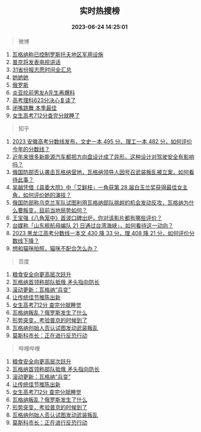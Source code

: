 <div align="center"><h2>实时热搜榜</h2><h4>2023-06-24 14:25:01</h4></div>

> 微博  

1. [瓦格纳称已控制罗斯托夫地区军用设施](https://s.weibo.com/weibo?q=%23%E7%93%A6%E6%A0%BC%E7%BA%B3%E7%A7%B0%E5%B7%B2%E6%8E%A7%E5%88%B6%E7%BD%97%E6%96%AF%E6%89%98%E5%A4%AB%E5%9C%B0%E5%8C%BA%E5%86%9B%E7%94%A8%E8%AE%BE%E6%96%BD%23&t=31&band_rank=1&Refer=top)<br />
2. [普京将发表电视讲话](https://s.weibo.com/weibo?q=%23%E6%99%AE%E4%BA%AC%E5%B0%86%E5%8F%91%E8%A1%A8%E7%94%B5%E8%A7%86%E8%AE%B2%E8%AF%9D%23&t=31&band_rank=2&Refer=top)<br />
3. [31省份报志愿时间全汇总](https://s.weibo.com/weibo?q=%2331%E7%9C%81%E4%BB%BD%E6%8A%A5%E5%BF%97%E6%84%BF%E6%97%B6%E9%97%B4%E5%85%A8%E6%B1%87%E6%80%BB%23&t=31&band_rank=3&Refer=top)<br />
4. [她她她](https://s.weibo.com/weibo?q=%E5%A5%B9%E5%A5%B9%E5%A5%B9&t=31&band_rank=4&Refer=top)<br />
5. [俄罗斯](https://s.weibo.com/weibo?q=%23%E4%BF%84%E7%BD%97%E6%96%AF%23&t=31&band_rank=5&Refer=top)<br />
6. [炎亚纶前男友A先生再爆料](https://s.weibo.com/weibo?q=%23%E7%82%8E%E4%BA%9A%E7%BA%B6%E5%89%8D%E7%94%B7%E5%8F%8BA%E5%85%88%E7%94%9F%E5%86%8D%E7%88%86%E6%96%99%23&t=31&band_rank=6&Refer=top)<br />
7. [高考理科623分决心复读了](https://s.weibo.com/weibo?q=%23%E9%AB%98%E8%80%83%E7%90%86%E7%A7%91623%E5%88%86%E5%86%B3%E5%BF%83%E5%A4%8D%E8%AF%BB%E4%BA%86%23&t=31&band_rank=7&Refer=top)<br />
8. [闭嘴跳舞 本季最佳](https://s.weibo.com/weibo?q=%E9%97%AD%E5%98%B4%E8%B7%B3%E8%88%9E%20%E6%9C%AC%E5%AD%A3%E6%9C%80%E4%BD%B3&t=31&band_rank=8&Refer=top)<br />
9. [女生高考712分查完分就睡了](https://s.weibo.com/weibo?q=%23%E5%A5%B3%E7%94%9F%E9%AB%98%E8%80%83712%E5%88%86%E6%9F%A5%E5%AE%8C%E5%88%86%E5%B0%B1%E7%9D%A1%E4%BA%86%23&t=31&band_rank=9&Refer=top)<br />

> 知乎  

1. [2023 安徽高考分数线发布，文史一本 495 分、理工一本 482 分，如何评价今年的分数线？](https://www.zhihu.com/question/607974413)<br />
2. [近年来很多新能源汽车都把方向盘设计成了异形，这种设计对驾驶安全有影响吗？](https://www.zhihu.com/question/607651537)<br />
3. [俄国防部否认袭击瓦格纳营地，瓦格纳领导人因号召武装叛乱被立案，如何看待此事？](https://www.zhihu.com/question/608218892)<br />
4. [吴越凭借《县委大院》中「艾鲜枝」一角获第 28 届白玉兰奖获得最佳女主角，如何评价她的演技？](https://www.zhihu.com/question/608163030)<br />
5. [俄国防部称乌克兰军队试图利用瓦格纳部队挑衅的机会发动反攻，瓦格纳为什么要叛变，目前当地局势如何？](https://www.zhihu.com/question/608238596)<br />
6. [王宝强《八角笼中》首波口碑出炉，你对该影片都有哪些评价？](https://www.zhihu.com/question/607157396)<br />
7. [台媒称「山东舰航母编队 21 日通过台湾海峡」，如何看待这一动向？](https://www.zhihu.com/question/607809103)<br />
8. [2023 黑龙江高考分数线一本文 430 降 33 分，理 408 降 21 分，如何评价分数线下降？](https://www.zhihu.com/question/607974400)<br />
9. [想和猫咪拍照，猫咪不配合怎么办？](https://www.zhihu.com/question/421786821)<br />

> 百度  

1. [粮食安全向更高层次跃升](https://www.baidu.com/s?wd=%E7%B2%AE%E9%A3%9F%E5%AE%89%E5%85%A8%E5%90%91%E6%9B%B4%E9%AB%98%E5%B1%82%E6%AC%A1%E8%B7%83%E5%8D%87&sa=fyb_news&rsv_dl=fyb_news)<br />
2. [瓦格纳首领称部队抵俄 矛头指向防长](https://www.baidu.com/s?wd=%E7%93%A6%E6%A0%BC%E7%BA%B3%E9%A6%96%E9%A2%86%E7%A7%B0%E9%83%A8%E9%98%9F%E6%8A%B5%E4%BF%84+%E7%9F%9B%E5%A4%B4%E6%8C%87%E5%90%91%E9%98%B2%E9%95%BF&sa=fyb_news&rsv_dl=fyb_news)<br />
3. [滚动更新：瓦格纳“兵变”](https://www.baidu.com/s?wd=%E6%BB%9A%E5%8A%A8%E6%9B%B4%E6%96%B0%EF%BC%9A%E7%93%A6%E6%A0%BC%E7%BA%B3%E2%80%9C%E5%85%B5%E5%8F%98%E2%80%9D&sa=fyb_news&rsv_dl=fyb_news)<br />
4. [让传统佳节推陈出新](https://www.baidu.com/s?wd=%E8%AE%A9%E4%BC%A0%E7%BB%9F%E4%BD%B3%E8%8A%82%E6%8E%A8%E9%99%88%E5%87%BA%E6%96%B0&sa=fyb_news&rsv_dl=fyb_news)<br />
5. [女生高考712分 查完分就睡觉](https://www.baidu.com/s?wd=%E5%A5%B3%E7%94%9F%E9%AB%98%E8%80%83712%E5%88%86+%E6%9F%A5%E5%AE%8C%E5%88%86%E5%B0%B1%E7%9D%A1%E8%A7%89&sa=fyb_news&rsv_dl=fyb_news)<br />
6. [瓦格纳叛乱？俄罗斯发生了什么](https://www.baidu.com/s?wd=%E7%93%A6%E6%A0%BC%E7%BA%B3%E5%8F%9B%E4%B9%B1%EF%BC%9F%E4%BF%84%E7%BD%97%E6%96%AF%E5%8F%91%E7%94%9F%E4%BA%86%E4%BB%80%E4%B9%88&sa=fyb_news&rsv_dl=fyb_news)<br />
7. [形势突变，考验普京的时候到了](https://www.baidu.com/s?wd=%E5%BD%A2%E5%8A%BF%E7%AA%81%E5%8F%98%EF%BC%8C%E8%80%83%E9%AA%8C%E6%99%AE%E4%BA%AC%E7%9A%84%E6%97%B6%E5%80%99%E5%88%B0%E4%BA%86&sa=fyb_news&rsv_dl=fyb_news)<br />
8. [瓦格纳创始人否认试图发动武装叛乱](https://www.baidu.com/s?wd=%E7%93%A6%E6%A0%BC%E7%BA%B3%E5%88%9B%E5%A7%8B%E4%BA%BA%E5%90%A6%E8%AE%A4%E8%AF%95%E5%9B%BE%E5%8F%91%E5%8A%A8%E6%AD%A6%E8%A3%85%E5%8F%9B%E4%B9%B1&sa=fyb_news&rsv_dl=fyb_news)<br />
9. [莫斯科市长：正在进行反恐行动](https://www.baidu.com/s?wd=%E8%8E%AB%E6%96%AF%E7%A7%91%E5%B8%82%E9%95%BF%EF%BC%9A%E6%AD%A3%E5%9C%A8%E8%BF%9B%E8%A1%8C%E5%8F%8D%E6%81%90%E8%A1%8C%E5%8A%A8&sa=fyb_news&rsv_dl=fyb_news)<br />

> 哔哩哔哩  

1. [粮食安全向更高层次跃升](https://www.baidu.com/s?wd=%E7%B2%AE%E9%A3%9F%E5%AE%89%E5%85%A8%E5%90%91%E6%9B%B4%E9%AB%98%E5%B1%82%E6%AC%A1%E8%B7%83%E5%8D%87&sa=fyb_news&rsv_dl=fyb_news)<br />
2. [瓦格纳首领称部队抵俄 矛头指向防长](https://www.baidu.com/s?wd=%E7%93%A6%E6%A0%BC%E7%BA%B3%E9%A6%96%E9%A2%86%E7%A7%B0%E9%83%A8%E9%98%9F%E6%8A%B5%E4%BF%84+%E7%9F%9B%E5%A4%B4%E6%8C%87%E5%90%91%E9%98%B2%E9%95%BF&sa=fyb_news&rsv_dl=fyb_news)<br />
3. [滚动更新：瓦格纳“兵变”](https://www.baidu.com/s?wd=%E6%BB%9A%E5%8A%A8%E6%9B%B4%E6%96%B0%EF%BC%9A%E7%93%A6%E6%A0%BC%E7%BA%B3%E2%80%9C%E5%85%B5%E5%8F%98%E2%80%9D&sa=fyb_news&rsv_dl=fyb_news)<br />
4. [让传统佳节推陈出新](https://www.baidu.com/s?wd=%E8%AE%A9%E4%BC%A0%E7%BB%9F%E4%BD%B3%E8%8A%82%E6%8E%A8%E9%99%88%E5%87%BA%E6%96%B0&sa=fyb_news&rsv_dl=fyb_news)<br />
5. [女生高考712分 查完分就睡觉](https://www.baidu.com/s?wd=%E5%A5%B3%E7%94%9F%E9%AB%98%E8%80%83712%E5%88%86+%E6%9F%A5%E5%AE%8C%E5%88%86%E5%B0%B1%E7%9D%A1%E8%A7%89&sa=fyb_news&rsv_dl=fyb_news)<br />
6. [瓦格纳叛乱？俄罗斯发生了什么](https://www.baidu.com/s?wd=%E7%93%A6%E6%A0%BC%E7%BA%B3%E5%8F%9B%E4%B9%B1%EF%BC%9F%E4%BF%84%E7%BD%97%E6%96%AF%E5%8F%91%E7%94%9F%E4%BA%86%E4%BB%80%E4%B9%88&sa=fyb_news&rsv_dl=fyb_news)<br />
7. [形势突变，考验普京的时候到了](https://www.baidu.com/s?wd=%E5%BD%A2%E5%8A%BF%E7%AA%81%E5%8F%98%EF%BC%8C%E8%80%83%E9%AA%8C%E6%99%AE%E4%BA%AC%E7%9A%84%E6%97%B6%E5%80%99%E5%88%B0%E4%BA%86&sa=fyb_news&rsv_dl=fyb_news)<br />
8. [瓦格纳创始人否认试图发动武装叛乱](https://www.baidu.com/s?wd=%E7%93%A6%E6%A0%BC%E7%BA%B3%E5%88%9B%E5%A7%8B%E4%BA%BA%E5%90%A6%E8%AE%A4%E8%AF%95%E5%9B%BE%E5%8F%91%E5%8A%A8%E6%AD%A6%E8%A3%85%E5%8F%9B%E4%B9%B1&sa=fyb_news&rsv_dl=fyb_news)<br />
9. [莫斯科市长：正在进行反恐行动](https://www.baidu.com/s?wd=%E8%8E%AB%E6%96%AF%E7%A7%91%E5%B8%82%E9%95%BF%EF%BC%9A%E6%AD%A3%E5%9C%A8%E8%BF%9B%E8%A1%8C%E5%8F%8D%E6%81%90%E8%A1%8C%E5%8A%A8&sa=fyb_news&rsv_dl=fyb_news)<br />
